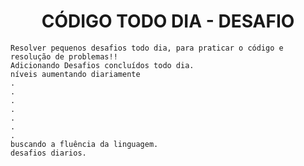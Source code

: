<H1 align=center>CÓDIGO TODO DIA - DESAFIO </H1>

```
Resolver pequenos desafios todo dia, para praticar o código e resolução de problemas!!
Adicionando Desafios concluídos todo dia.
níveis aumentando diariamente
.
.
.
.
.
.
.
buscando a fluência da linguagem.
desafios diarios.
